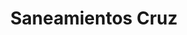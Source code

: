 ---
title: "Saneamientos Cruz"
url: /cordoba/saneamientos-cruz-avenida-profesor-arnold-joseph-toynbee/
shop: Großhandel
---